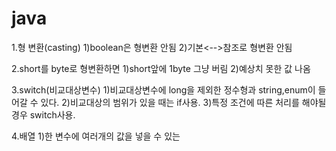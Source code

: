 # java
1.형 변환(casting)
1)boolean은 형변환 안됨
2)기본<-->참조로 형변환 안됨

2.short를 byte로 형변환하면 
1)short앞에 1byte 그냥 버림
2)예상치 못한 값 나옴

3.switch(비교대상변수)
1)비교대상변수에 long을 제외한 정수형과 string,enum이 들어갈 수 있다.
2)비교대상의 범위가 있을 때는 if사용.
3)특정 조건에 따른 처리를 해야될 경우 switch사용.

4.배열
1)한 변수에 여러개의 값을 넣을 수 있는 
